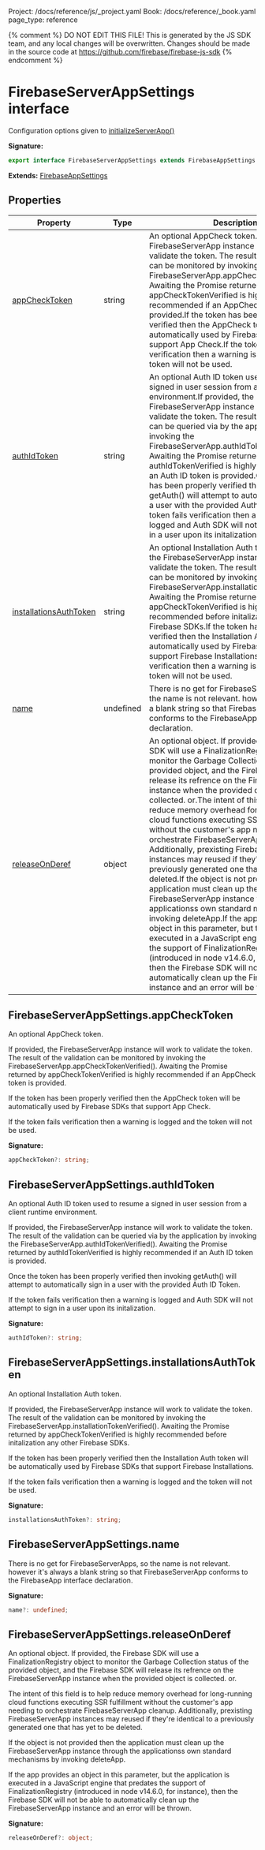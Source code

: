 Project: /docs/reference/js/_project.yaml
Book: /docs/reference/_book.yaml
page_type: reference

{% comment %}
DO NOT EDIT THIS FILE!
This is generated by the JS SDK team, and any local changes will be
overwritten. Changes should be made in the source code at
https://github.com/firebase/firebase-js-sdk
{% endcomment %}

# FirebaseServerAppSettings interface
Configuration options given to [initializeServerApp()](./app.md#initializeserverapp_30ab697)

<b>Signature:</b>

```typescript
export interface FirebaseServerAppSettings extends FirebaseAppSettings 
```
<b>Extends:</b> [FirebaseAppSettings](./app.firebaseappsettings.md#firebaseappsettings_interface)

## Properties

|  Property | Type | Description |
|  --- | --- | --- |
|  [appCheckToken](./app.firebaseserverappsettings.md#firebaseserverappsettingsappchecktoken) | string | An optional AppCheck token.<!-- -->If provided, the FirebaseServerApp instance will work to validate the token. The result of the validation can be monitored by invoking the FirebaseServerApp.appCheckTokenVerified(). Awaiting the Promise returned by appCheckTokenVerified is highly recommended if an AppCheck token is provided.<!-- -->If the token has been properly verified then the AppCheck token will be automatically used by Firebase SDKs that support App Check.<!-- -->If the token fails verification then a warning is logged and the token will not be used. |
|  [authIdToken](./app.firebaseserverappsettings.md#firebaseserverappsettingsauthidtoken) | string | An optional Auth ID token used to resume a signed in user session from a client runtime environment.<!-- -->If provided, the FirebaseServerApp instance will work to validate the token. The result of the validation can be queried via by the application by invoking the FirebaseServerApp.authIdTokenVerified(). Awaiting the Promise returned by authIdTokenVerified is highly recommended if an Auth ID token is provided.<!-- -->Once the token has been properly verified then invoking getAuth() will attempt to automatically sign in a user with the provided Auth ID Token.<!-- -->If the token fails verification then a warning is logged and Auth SDK will not attempt to sign in a user upon its initalization. |
|  [installationsAuthToken](./app.firebaseserverappsettings.md#firebaseserverappsettingsinstallationsauthtoken) | string | An optional Installation Auth token.<!-- -->If provided, the FirebaseServerApp instance will work to validate the token. The result of the validation can be monitored by invoking the FirebaseServerApp.installationTokenVerified(). Awaiting the Promise returned by appCheckTokenVerified is highly recommended before initalization any other Firebase SDKs.<!-- -->If the token has been properly verified then the Installation Auth token will be automatically used by Firebase SDKs that support Firebase Installations.<!-- -->If the token fails verification then a warning is logged and the token will not be used. |
|  [name](./app.firebaseserverappsettings.md#firebaseserverappsettingsname) | undefined | There is no get for FirebaseServerApps, so the name is not relevant. however it's always a blank string so that FirebaseServerApp conforms to the FirebaseApp interface declaration. |
|  [releaseOnDeref](./app.firebaseserverappsettings.md#firebaseserverappsettingsreleaseonderef) | object | An optional object. If provided, the Firebase SDK will use a FinalizationRegistry object to monitor the Garbage Collection status of the provided object, and the Firebase SDK will release its refrence on the FirebaseServerApp instance when the provided object is collected. or.<!-- -->The intent of this field is to help reduce memory overhead for long-running cloud functions executing SSR fulfillment without the customer's app needing to orchestrate FirebaseServerApp cleanup. Additionally, prexisting FirebaseServerApp instances may reused if they're identical to a previously generated one that has yet to be deleted.<!-- -->If the object is not provided then the application must clean up the FirebaseServerApp instance through the applicationss own standard mechanisms by invoking deleteApp.<!-- -->If the app provides an object in this parameter, but the application is executed in a JavaScript engine that predates the support of FinalizationRegistry (introduced in node v14.6.0, for instance), then the Firebase SDK will not be able to automatically clean up the FirebaseServerApp instance and an error will be thrown. |

## FirebaseServerAppSettings.appCheckToken

An optional AppCheck token.

If provided, the FirebaseServerApp instance will work to validate the token. The result of the validation can be monitored by invoking the FirebaseServerApp.appCheckTokenVerified(). Awaiting the Promise returned by appCheckTokenVerified is highly recommended if an AppCheck token is provided.

If the token has been properly verified then the AppCheck token will be automatically used by Firebase SDKs that support App Check.

If the token fails verification then a warning is logged and the token will not be used.

<b>Signature:</b>

```typescript
appCheckToken?: string;
```

## FirebaseServerAppSettings.authIdToken

An optional Auth ID token used to resume a signed in user session from a client runtime environment.

If provided, the FirebaseServerApp instance will work to validate the token. The result of the validation can be queried via by the application by invoking the FirebaseServerApp.authIdTokenVerified(). Awaiting the Promise returned by authIdTokenVerified is highly recommended if an Auth ID token is provided.

Once the token has been properly verified then invoking getAuth() will attempt to automatically sign in a user with the provided Auth ID Token.

If the token fails verification then a warning is logged and Auth SDK will not attempt to sign in a user upon its initalization.

<b>Signature:</b>

```typescript
authIdToken?: string;
```

## FirebaseServerAppSettings.installationsAuthToken

An optional Installation Auth token.

If provided, the FirebaseServerApp instance will work to validate the token. The result of the validation can be monitored by invoking the FirebaseServerApp.installationTokenVerified(). Awaiting the Promise returned by appCheckTokenVerified is highly recommended before initalization any other Firebase SDKs.

If the token has been properly verified then the Installation Auth token will be automatically used by Firebase SDKs that support Firebase Installations.

If the token fails verification then a warning is logged and the token will not be used.

<b>Signature:</b>

```typescript
installationsAuthToken?: string;
```

## FirebaseServerAppSettings.name

There is no get for FirebaseServerApps, so the name is not relevant. however it's always a blank string so that FirebaseServerApp conforms to the FirebaseApp interface declaration.

<b>Signature:</b>

```typescript
name?: undefined;
```

## FirebaseServerAppSettings.releaseOnDeref

An optional object. If provided, the Firebase SDK will use a FinalizationRegistry object to monitor the Garbage Collection status of the provided object, and the Firebase SDK will release its refrence on the FirebaseServerApp instance when the provided object is collected. or.

The intent of this field is to help reduce memory overhead for long-running cloud functions executing SSR fulfillment without the customer's app needing to orchestrate FirebaseServerApp cleanup. Additionally, prexisting FirebaseServerApp instances may reused if they're identical to a previously generated one that has yet to be deleted.

If the object is not provided then the application must clean up the FirebaseServerApp instance through the applicationss own standard mechanisms by invoking deleteApp.

If the app provides an object in this parameter, but the application is executed in a JavaScript engine that predates the support of FinalizationRegistry (introduced in node v14.6.0, for instance), then the Firebase SDK will not be able to automatically clean up the FirebaseServerApp instance and an error will be thrown.

<b>Signature:</b>

```typescript
releaseOnDeref?: object;
```

